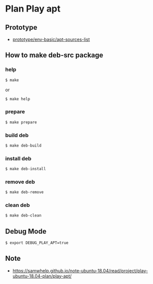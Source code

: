 
# Plan Play apt


## Prototype

* [prototype/env-basic/apt-sources-list](../../../prototype/env-basic/apt-sources-list)


## How to make deb-src package


### help

``` sh
$ make
```

or

``` sh
$ make help
```


### prepare

``` sh
$ make prepare
```


### build deb

``` sh
$ make deb-build
```


### install deb

``` sh
$ make deb-install
```


### remove deb

``` sh
$ make deb-remove
```


### clean deb

``` sh
$ make deb-clean
```


## Debug Mode

``` sh
$ export DEBUG_PLAY_APT=true
```


## Note

* https://samwhelp.github.io/note-ubuntu-18.04/read/project/play-ubuntu-18.04-plan/play-apt/
